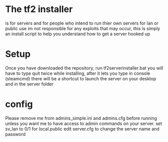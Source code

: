 # The tf2 installer
is for servers and for people who intend to run thier own servers for lan or public use
im not responsible for any exploits that may occur, this is simply an install script to help you understand how to get a server hooked up
# Setup
Once you have downloaded the repository, run tf2serverinstaller.bat
you will have to type quit twice while installing, after it lets you type in console (steamcmd)
there will be a shortcut to launch the server on your desktop and in the server folder
# config
Please remove me from admins_simple.ini and admins.cfg before running unless you want me to have access to admin commands on your server.
set sv_lan to 0/1 for local.public
edit server.cfg to change the server name and password
